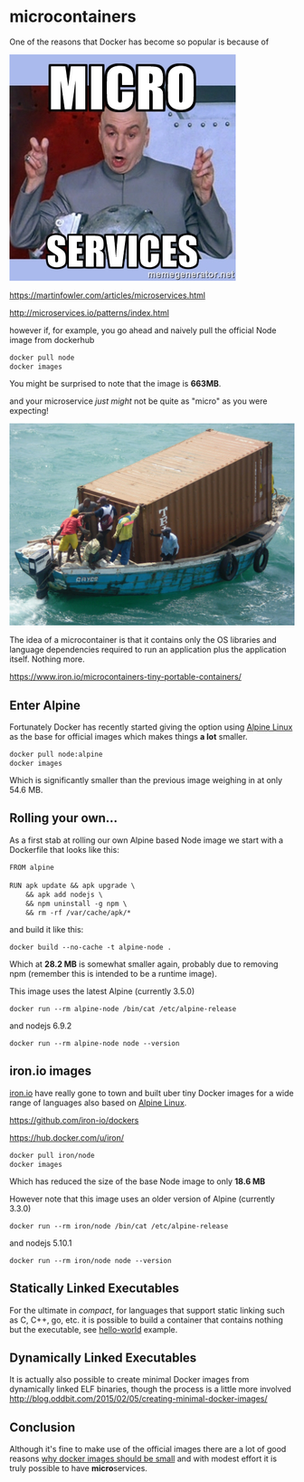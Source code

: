 # microcontainers
One of the reasons that Docker has become so popular is because of

![microservices](microservices.jpg)

https://martinfowler.com/articles/microservices.html

http://microservices.io/patterns/index.html

however if, for example, you go ahead and naively pull the official Node image from dockerhub
````
docker pull node
docker images
````

You might be surprised to note that the image is **663MB**.

and your microservice *just might* not be  quite as "micro" as you were expecting!

![toobig](toobig.jpg)

The idea of a microcontainer is that it contains only the OS libraries and language dependencies required to run an application plus the application itself. Nothing more.

https://www.iron.io/microcontainers-tiny-portable-containers/

## Enter Alpine
Fortunately Docker has recently started giving the option using [Alpine Linux](https://alpinelinux.org/) as the base for official images which makes things **a lot** smaller.

````
docker pull node:alpine
docker images
````

Which is significantly smaller than the previous image weighing in at only 54.6 MB.

## Rolling your own...
As a first stab at rolling our own Alpine based Node image we start with a Dockerfile that looks like this:
````
FROM alpine

RUN apk update && apk upgrade \
    && apk add nodejs \
    && npm uninstall -g npm \
    && rm -rf /var/cache/apk/*
````
and build it like this:
````
docker build --no-cache -t alpine-node .
````

Which at **28.2 MB** is somewhat smaller again, probably due to removing npm (remember this is intended to be a runtime image).

This image uses the latest Alpine (currently 3.5.0)
````
docker run --rm alpine-node /bin/cat /etc/alpine-release
````

and nodejs 6.9.2
````
docker run --rm alpine-node node --version
````

## iron.io images
[iron.io](http://www.iron.io) have really gone to town and built uber tiny Docker images for a wide range of languages also based on [Alpine Linux](https://alpinelinux.org/).

https://github.com/iron-io/dockers

https://hub.docker.com/u/iron/

````
docker pull iron/node
docker images
````

Which has reduced the size of the base Node image to only **18.6 MB**

However note that this image uses an older version of Alpine (currently 3.3.0)
````
docker run --rm iron/node /bin/cat /etc/alpine-release
````

and nodejs 5.10.1
````
docker run --rm iron/node node --version
````

## Statically Linked Executables
For the ultimate in *compact*, for languages that support static linking such as C, C++, go, etc. it is possible to build a container that contains nothing but the executable, see [hello-world](https://github.com/fadams/docker-playpen/tree/master/hello-world) example.

## Dynamically Linked Executables
It is actually also possible to create minimal Docker images from dynamically linked ELF binaries, though the process is a little more involved http://blog.oddbit.com/2015/02/05/creating-minimal-docker-images/

## Conclusion
Although it's fine to make use of the official images there are a lot of good reasons [why docker images should be small](https://opensolitude.com/2015/05/13/docker-images-should-be-small.html) and with modest effort it is truly possible to have **micro**services.

